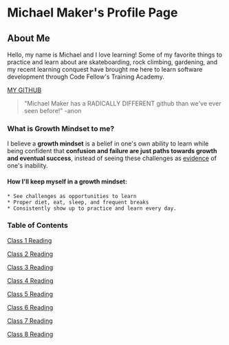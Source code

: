 # Michael Maker's Profile Page

## About Me

Hello, my name is Michael and I love learning! Some of my favorite things to practice and learn about are skateboarding, rock climbing, gardening, and my recent learning conquest have brought me here to learn software development through Code Fellow's Training Academy.  

[MY GITHUB](https://github.com/guerillaxgardener)

> "Michael Maker has a RADICALLY DIFFERENT github than we've ever seen before!" -anon

### What is **Growth Mindset** to me?

I believe a **growth mindset** is a belief in one's own ability to learn while being confident that **confusion and failure are just paths towards growth and eventual success**, instead of seeing these challenges as [evidence](https://i.ytimg.com/vi/uZ1ZeLc-qjA/maxresdefault.jpg) of one's inability. 

#### How I'll keep myself in a growth mindset:

```text
* See challenges as opportunities to learn
* Proper diet, eat, sleep, and frequent breaks
* Consistently show up to practice and learn every day.
```

### Table of Contents

[Class 1 Reading](class1reading.md)

[Class 2 Reading](class2reading.md)

[Class 3 Reading](class3reading.md)

[Class 4 Reading](class4reading.md)

[Class 5 Reading](class5reading.md)

[Class 6 Reading]()

[Class 7 Reading]()

[Class 8 Reading]()